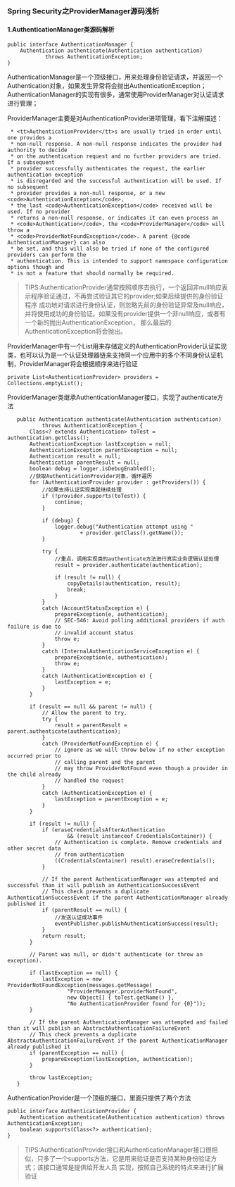 ### Spring Security之ProviderManager源码浅析

#### 1.AuthenticationManager类源码解析
```
public interface AuthenticationManager {
	Authentication authenticate(Authentication authentication)
			throws AuthenticationException;
}
```
AuthenticationManager是一个顶级接口，用来处理身份验证请求，并返回一个Authentication对象，如果发生异常将会抛出AuthenticationException；
AuthenticationManager的实现有很多，通常使用ProviderManager对认证请求进行管理；

ProviderManager主要是对AuthenticationProvider进项管理，看下注解描述：
```
 * <tt>AuthenticationProvider</tt>s are usually tried in order until one provides a
 * non-null response. A non-null response indicates the provider had authority to decide
 * on the authentication request and no further providers are tried. If a subsequent
 * provider successfully authenticates the request, the earlier authentication exception
 * is disregarded and the successful authentication will be used. If no subsequent
 * provider provides a non-null response, or a new <code>AuthenticationException</code>,
 * the last <code>AuthenticationException</code> received will be used. If no provider
 * returns a non-null response, or indicates it can even process an
 * <code>Authentication</code>, the <code>ProviderManager</code> will throw a
 * <code>ProviderNotFoundException</code>. A parent {@code AuthenticationManager} can also
 * be set, and this will also be tried if none of the configured providers can perform the
 * authentication. This is intended to support namespace configuration options though and
 * is not a feature that should normally be required.
 ```
 >TIPS:AuthenticationProvider通常按照顺序去执行，一个返回非null响应表示程序验证通过，不再尝试验证其它的provider;如果后续提供的身份验证程序
 成功地对请求进行身份认证，则忽略先前的身份验证异常及null响应，并将使用成功的身份验证。如果没有provider提供一个非null响应，或者有一个新的抛出AuthenticationException，
 那么最后的AuthenticationException将会抛出。
 
ProviderManager中有一个List用来存储定义的AuthenticationProvider认证实现类，也可以认为是一个认证处理器链来支持同一个应用中的多个不同身份认证机制，ProviderManager将会根据顺序来进行验证
 ```
 private List<AuthenticationProvider> providers = Collections.emptyList();
 ```
ProviderManager类继承AuthenticationManager接口，实现了authenticate方法
 ```
 	public Authentication authenticate(Authentication authentication)
 			throws AuthenticationException {
 		Class<? extends Authentication> toTest = authentication.getClass();
 		AuthenticationException lastException = null;
 		AuthenticationException parentException = null;
 		Authentication result = null;
 		Authentication parentResult = null;
 		boolean debug = logger.isDebugEnabled();
        //获取AuthenticationProvider对象，循环遍历
 		for (AuthenticationProvider provider : getProviders()) {
 		    //如果支持认证实现类就继续处理
 			if (!provider.supports(toTest)) {
 				continue;
 			}
 
 			if (debug) {
 				logger.debug("Authentication attempt using "
 						+ provider.getClass().getName());
 			}
 
 			try {
 			    //重点，调用实现类的authenticate方法进行真实业务逻辑认证处理
 				result = provider.authenticate(authentication);
 
 				if (result != null) {
 					copyDetails(authentication, result);
 					break;
 				}
 			}
 			catch (AccountStatusException e) {
 				prepareException(e, authentication);
 				// SEC-546: Avoid polling additional providers if auth failure is due to
 				// invalid account status
 				throw e;
 			}
 			catch (InternalAuthenticationServiceException e) {
 				prepareException(e, authentication);
 				throw e;
 			}
 			catch (AuthenticationException e) {
 				lastException = e;
 			}
 		}
 
 		if (result == null && parent != null) {
 			// Allow the parent to try.
 			try {
 				result = parentResult = parent.authenticate(authentication);
 			}
 			catch (ProviderNotFoundException e) {
 				// ignore as we will throw below if no other exception occurred prior to
 				// calling parent and the parent
 				// may throw ProviderNotFound even though a provider in the child already
 				// handled the request
 			}
 			catch (AuthenticationException e) {
 				lastException = parentException = e;
 			}
 		}
 
 		if (result != null) {
 			if (eraseCredentialsAfterAuthentication
 					&& (result instanceof CredentialsContainer)) {
 				// Authentication is complete. Remove credentials and other secret data
 				// from authentication
 				((CredentialsContainer) result).eraseCredentials();
 			}
 
 			// If the parent AuthenticationManager was attempted and successful than it will publish an AuthenticationSuccessEvent
 			// This check prevents a duplicate AuthenticationSuccessEvent if the parent AuthenticationManager already published it
 			if (parentResult == null) {
 			    //发送认证成功事件
 				eventPublisher.publishAuthenticationSuccess(result);
 			}
 			return result;
 		}
 
 		// Parent was null, or didn't authenticate (or throw an exception).
 
 		if (lastException == null) {
 			lastException = new ProviderNotFoundException(messages.getMessage(
 					"ProviderManager.providerNotFound",
 					new Object[] { toTest.getName() },
 					"No AuthenticationProvider found for {0}"));
 		}
 
 		// If the parent AuthenticationManager was attempted and failed than it will publish an AbstractAuthenticationFailureEvent
 		// This check prevents a duplicate AbstractAuthenticationFailureEvent if the parent AuthenticationManager already published it
 		if (parentException == null) {
 			prepareException(lastException, authentication);
 		}
 
 		throw lastException;
 	}
 ```

AuthenticationProvider是一个顶级的接口，里面只提供了两个方法
```
public interface AuthenticationProvider {
	Authentication authenticate(Authentication authentication) throws AuthenticationException;
	boolean supports(Class<?> authentication);
}
```
>TIPS:AuthenticationProvider接口和AuthenticationManager接口很相似，只多了一个supports方法，它是用来验证是否支持某种身份验证方式；该接口通常是提供给开发人员
实现，按照自己系统的特点来进行扩展验证
